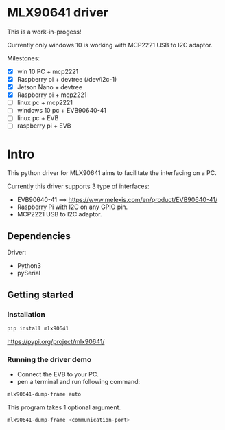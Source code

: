 # MLX90641 driver

This is a work-in-progess!

Currently only windows 10 is working with MCP2221 USB to I2C adaptor.

Milestones:
- [x] win 10 PC + mcp2221
- [x] Raspberry pi + devtree (/dev/i2c-1)
- [x] Jetson Nano + devtree
- [x] Raspberry pi + mcp2221
- [ ] linux pc + mcp2221
- [ ] windows 10 pc + EVB90640-41
- [ ] linux pc + EVB
- [ ] raspberry pi + EVB

# Intro

This python driver for MLX90641 aims to facilitate the interfacing on a PC.

Currently this driver supports 3 type of interfaces:
- EVB90640-41 ==> https://www.melexis.com/en/product/EVB90640-41/
- Raspberry Pi with I2C on any GPIO pin.
- MCP2221 USB to I2C adaptor.


## Dependencies

Driver:
- Python3
- pySerial


## Getting started

### Installation


```bash
pip install mlx90641
```

https://pypi.org/project/mlx90641/

### Running the driver demo

* Connect the EVB to your PC.  
* pen a terminal and run following command:  


```bash
mlx90641-dump-frame auto
```

This program takes 1 optional argument.

```bash
mlx90641-dump-frame <communication-port>
```

